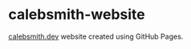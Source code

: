 # calebsmith-website

[calebsmith.dev](https://calebsmith.dev/) website created using GitHub Pages.
